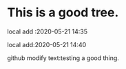  # This is a good tree.

local add :2020-05-21 14:35

local add:2020-05-21 14:40

github modify text:testing a good thing.


